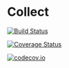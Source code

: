 # Collect

[![Build Status](https://travis-ci.org/davidagold/Collect.jl.svg?branch=master)](https://travis-ci.org/davidagold/Collect.jl)

[![Coverage Status](https://coveralls.io/repos/davidagold/Collect.jl/badge.svg?branch=master&service=github)](https://coveralls.io/github/davidagold/Collect.jl?branch=master)

[![codecov.io](http://codecov.io/github/davidagold/Collect.jl/coverage.svg?branch=master)](http://codecov.io/github/davidagold/Collect.jl?branch=master)
